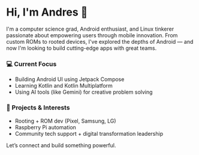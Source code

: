 
# Hi, I'm Andres 👋

I'm a computer science grad, Android enthusiast, and Linux tinkerer passionate about empowering users through mobile innovation. From custom ROMs to rooted devices, I've explored the depths of Android — and now I'm looking to build cutting-edge apps with great teams.

### 💻 Current Focus
- Building Android UI using Jetpack Compose
- Learning Kotlin and Kotlin Multiplatform
- Using AI tools (like Gemini) for creative problem solving

### 🔧 Projects & Interests
- Rooting + ROM dev (Pixel, Samsung, LG)
- Raspberry Pi automation
- Community tech support + digital transformation leadership

Let’s connect and build something powerful.
